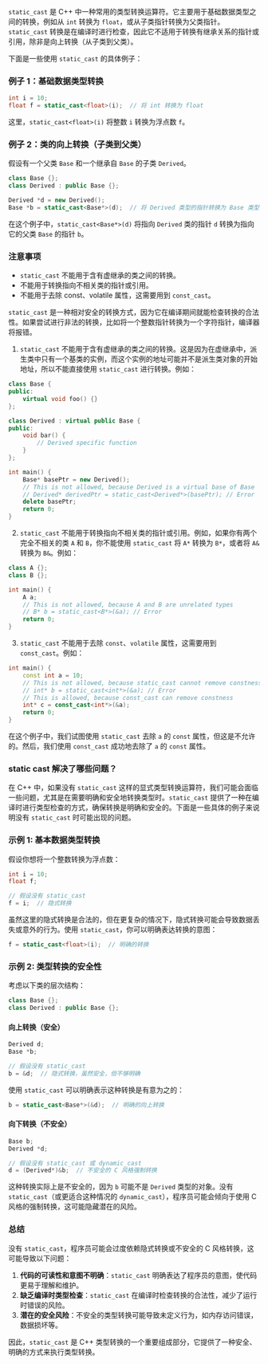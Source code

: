 `static_cast` 是 C++ 中一种常用的类型转换运算符。它主要用于基础数据类型之间的转换，例如从 `int` 转换为 `float`，或从子类指针转换为父类指针。`static_cast` 转换是在编译时进行检查，因此它不适用于转换有继承关系的指针或引用，除非是向上转换（从子类到父类）。

下面是一些使用 `static_cast` 的具体例子：

### 例子 1：基础数据类型转换

```cpp
int i = 10;
float f = static_cast<float>(i);  // 将 int 转换为 float
```

这里，`static_cast<float>(i)` 将整数 `i` 转换为浮点数 `f`。

### 例子 2：类的向上转换（子类到父类）

假设有一个父类 `Base` 和一个继承自 `Base` 的子类 `Derived`。

```cpp
class Base {};
class Derived : public Base {};

Derived *d = new Derived();
Base *b = static_cast<Base*>(d);  // 将 Derived 类型的指针转换为 Base 类型的指针
```

在这个例子中，`static_cast<Base*>(d)` 将指向 `Derived` 类的指针 `d` 转换为指向它的父类 `Base` 的指针 `b`。

### 注意事项

- `static_cast` 不能用于含有虚继承的类之间的转换。
- 不能用于转换指向不相关类的指针或引用。
- 不能用于去除 const、volatile 属性，这需要用到 `const_cast`。

`static_cast` 是一种相对安全的转换方式，因为它在编译期间就能检查转换的合法性。如果尝试进行非法的转换，比如将一个整数指针转换为一个字符指针，编译器将报错。

1. `static_cast` 不能用于含有虚继承的类之间的转换。这是因为在虚继承中，派生类中只有一个基类的实例，而这个实例的地址可能并不是派生类对象的开始地址，所以不能直接使用 `static_cast` 进行转换。例如：

```cpp
class Base {
public:
    virtual void foo() {}
};

class Derived : virtual public Base {
public:
    void bar() {
        // Derived specific function
    }
};

int main() {
    Base* basePtr = new Derived();
    // This is not allowed, because Derived is a virtual base of Base
    // Derived* derivedPtr = static_cast<Derived*>(basePtr); // Error
    delete basePtr;
    return 0;
}
```

2. `static_cast` 不能用于转换指向不相关类的指针或引用。例如，如果你有两个完全不相关的类 `A` 和 `B`，你不能使用 `static_cast` 将 `A*` 转换为 `B*`，或者将 `A&` 转换为 `B&`。例如：

```cpp
class A {};
class B {};

int main() {
    A a;
    // This is not allowed, because A and B are unrelated types
    // B* b = static_cast<B*>(&a); // Error
    return 0;
}
```

3. `static_cast` 不能用于去除 `const`、`volatile` 属性，这需要用到 `const_cast`。例如：

```cpp
int main() {
    const int a = 10;
    // This is not allowed, because static_cast cannot remove constness
    // int* b = static_cast<int*>(&a); // Error
    // This is allowed, because const_cast can remove constness
    int* c = const_cast<int*>(&a);
    return 0;
}
```

在这个例子中，我们试图使用 `static_cast` 去除 `a` 的 `const` 属性，但这是不允许的。然后，我们使用 `const_cast` 成功地去除了 `a` 的 `const` 属性。



### static cast 解决了哪些问题？

在 C++ 中，如果没有 `static_cast` 这样的显式类型转换运算符，我们可能会面临一些问题，尤其是在需要明确和安全地转换类型时。`static_cast` 提供了一种在编译时进行类型检查的方式，确保转换是明确和安全的。下面是一些具体的例子来说明没有 `static_cast` 时可能出现的问题。

### 示例 1: 基本数据类型转换

假设你想将一个整数转换为浮点数：

```cpp
int i = 10;
float f;

// 假设没有 static_cast
f = i;  // 隐式转换
```

虽然这里的隐式转换是合法的，但在更复杂的情况下，隐式转换可能会导致数据丢失或意外的行为。使用 `static_cast`，你可以明确表达转换的意图：

```cpp
f = static_cast<float>(i);  // 明确的转换
```

### 示例 2: 类型转换的安全性

考虑以下类的层次结构：

```cpp
class Base {};
class Derived : public Base {};
```

#### 向上转换（安全）

```cpp
Derived d;
Base *b;

// 假设没有 static_cast
b = &d;  // 隐式转换，虽然安全，但不够明确
```

使用 `static_cast` 可以明确表示这种转换是有意为之的：

```cpp
b = static_cast<Base*>(&d);  // 明确的向上转换
```

#### 向下转换（不安全）

```cpp
Base b;
Derived *d;

// 假设没有 static_cast 或 dynamic_cast
d = (Derived*)&b;  // 不安全的 C 风格强制转换
```

这种转换实际上是不安全的，因为 `b` 可能不是 `Derived` 类型的对象。没有 `static_cast`（或更适合这种情况的 `dynamic_cast`），程序员可能会倾向于使用 C 风格的强制转换，这可能隐藏潜在的风险。

### 总结

没有 `static_cast`，程序员可能会过度依赖隐式转换或不安全的 C 风格转换，这可能导致以下问题：

1. **代码的可读性和意图不明确**：`static_cast` 明确表达了程序员的意图，使代码更易于理解和维护。
2. **缺乏编译时类型检查**：`static_cast` 在编译时检查转换的合法性，减少了运行时错误的风险。
3. **潜在的安全风险**：不安全的类型转换可能导致未定义行为，如内存访问错误，数据损坏等。

因此，`static_cast` 是 C++ 类型转换的一个重要组成部分，它提供了一种安全、明确的方式来执行类型转换。

